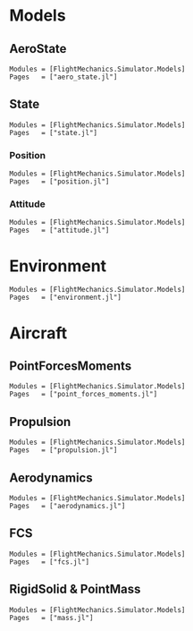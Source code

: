 # Models

## AeroState
```@autodocs
Modules = [FlightMechanics.Simulator.Models]
Pages   = ["aero_state.jl"]
```

## State
```@autodocs
Modules = [FlightMechanics.Simulator.Models]
Pages   = ["state.jl"]
```

### Position
```@autodocs
Modules = [FlightMechanics.Simulator.Models]
Pages   = ["position.jl"]
```

### Attitude
```@autodocs
Modules = [FlightMechanics.Simulator.Models]
Pages   = ["attitude.jl"]
```

# Environment
```@autodocs
Modules = [FlightMechanics.Simulator.Models]
Pages   = ["environment.jl"]
```

# Aircraft

## PointForcesMoments
```@autodocs
Modules = [FlightMechanics.Simulator.Models]
Pages   = ["point_forces_moments.jl"]
```

## Propulsion
```@autodocs
Modules = [FlightMechanics.Simulator.Models]
Pages   = ["propulsion.jl"]
```

## Aerodynamics
```@autodocs
Modules = [FlightMechanics.Simulator.Models]
Pages   = ["aerodynamics.jl"]
```
## FCS
```@autodocs
Modules = [FlightMechanics.Simulator.Models]
Pages   = ["fcs.jl"]
```

## RigidSolid & PointMass
```@autodocs
Modules = [FlightMechanics.Simulator.Models]
Pages   = ["mass.jl"]
```

